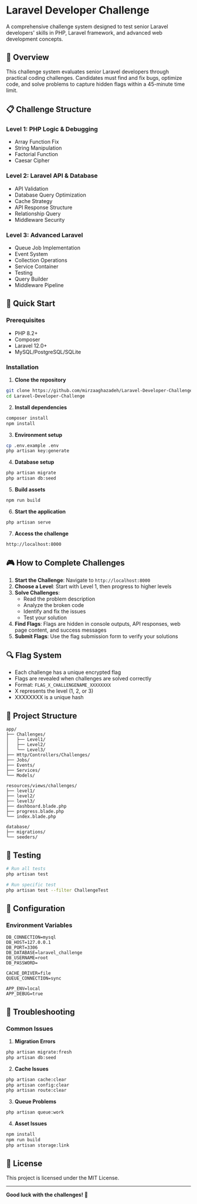 # Laravel Developer Challenge

A comprehensive challenge system designed to test senior Laravel developers' skills in PHP, Laravel framework, and advanced web development concepts.

## 🎯 Overview

This challenge system evaluates senior Laravel developers through practical coding challenges. Candidates must find and fix bugs, optimize code, and solve problems to capture hidden flags within a 45-minute time limit.

## 📋 Challenge Structure

### Level 1: PHP Logic & Debugging
- Array Function Fix
- String Manipulation
- Factorial Function
- Caesar Cipher

### Level 2: Laravel API & Database
- API Validation
- Database Query Optimization
- Cache Strategy
- API Response Structure
- Relationship Query
- Middleware Security

### Level 3: Advanced Laravel
- Queue Job Implementation
- Event System
- Collection Operations
- Service Container
- Testing
- Query Builder
- Middleware Pipeline

## 🚀 Quick Start

### Prerequisites
- PHP 8.2+
- Composer
- Laravel 12.0+
- MySQL/PostgreSQL/SQLite

### Installation

1. **Clone the repository**
```bash
git clone https://github.com/mirzaaghazadeh/Laravel-Developer-Challenge
cd Laravel-Developer-Challenge
```

2. **Install dependencies**
```bash
composer install
npm install
```

3. **Environment setup**
```bash
cp .env.example .env
php artisan key:generate
```

4. **Database setup**
```bash
php artisan migrate
php artisan db:seed
```

5. **Build assets**
```bash
npm run build
```

6. **Start the application**
```bash
php artisan serve
```

7. **Access the challenge**
```
http://localhost:8000
```

## 🎮 How to Complete Challenges

1. **Start the Challenge**: Navigate to `http://localhost:8000`
2. **Choose a Level**: Start with Level 1, then progress to higher levels
3. **Solve Challenges**: 
   - Read the problem description
   - Analyze the broken code
   - Identify and fix the issues
   - Test your solution
4. **Find Flags**: Flags are hidden in console outputs, API responses, web page content, and success messages
5. **Submit Flags**: Use the flag submission form to verify your solutions

## 🔍 Flag System

- Each challenge has a unique encrypted flag
- Flags are revealed when challenges are solved correctly
- Format: `FLAG_X_CHALLENGENAME_XXXXXXXX`
- X represents the level (1, 2, or 3)
- XXXXXXXX is a unique hash

## 📁 Project Structure

```
app/
├── Challenges/
│   ├── Level1/
│   ├── Level2/
│   └── Level3/
├── Http/Controllers/Challenges/
├── Jobs/
├── Events/
├── Services/
└── Models/

resources/views/challenges/
├── level1/
├── level2/
├── level3/
├── dashboard.blade.php
├── progress.blade.php
└── index.blade.php

database/
├── migrations/
└── seeders/
```

## 🧪 Testing

```bash
# Run all tests
php artisan test

# Run specific test
php artisan test --filter ChallengeTest
```

## 🔧 Configuration

### Environment Variables
```env
DB_CONNECTION=mysql
DB_HOST=127.0.0.1
DB_PORT=3306
DB_DATABASE=laravel_challenge
DB_USERNAME=root
DB_PASSWORD=

CACHE_DRIVER=file
QUEUE_CONNECTION=sync

APP_ENV=local
APP_DEBUG=true
```

## 🚨 Troubleshooting

### Common Issues

1. **Migration Errors**
```bash
php artisan migrate:fresh
php artisan db:seed
```

2. **Cache Issues**
```bash
php artisan cache:clear
php artisan config:clear
php artisan route:clear
```

3. **Queue Problems**
```bash
php artisan queue:work
```

4. **Asset Issues**
```bash
npm install
npm run build
php artisan storage:link
```

## 📄 License

This project is licensed under the MIT License.

---

**Good luck with the challenges!** 🎉
